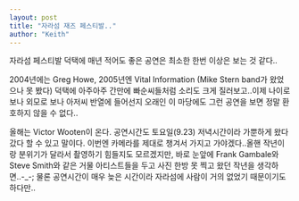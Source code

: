 ```yaml
---
layout: post
title: "자라섬 재즈 페스티발.."
author: "Keith"
---
```


자라섬 페스티발 덕택에 매년 적어도 좋은 공연은 최소한 한번 이상은 보는 것 같다..

2004년에는 Greg Howe, 2005년엔 Vital Information (Mike Stern band가 왔었으나 못 봤다) 덕택에 아주아주 간만에 빠순씨들처럼 소리도 크게 질러보고..이제 나이로 보나 외모로 보나 아저씨 반열에 들어선지 오래인 이 마당에도 그런 공연을 보면 정말 환호하지 않을 수 없다..

올해는 Victor Wooten이 온다. 공연시간도 토요일(9.23) 저녁시간이라 가뿐하게 왔다갔다 할 수 있고 말이다. 이번엔 카메라를 제대로 챙겨서 가지고 가야겠다..올핸 작년이랑 분위기가 달라서 촬영하기 힘들지도 모르겠지만, 바로 눈앞에 Frank Gambale와 Steve Smith와 같은 거물 아티스트들을 두고 사진 한방 못 찍고 왔던 작년을 생각하면..-_-; 물론 공연시간이 매우 늦은 시간이라 자라섬에 사람이 거의 없었기 때문이기도 하다만..

